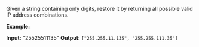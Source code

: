 
Given a string containing only digits, restore it by returning all possible valid IP address combinations.

**Example:**

**Input:** "25525511135"
**Output:** `["255.255.11.135", "255.255.111.35"]`